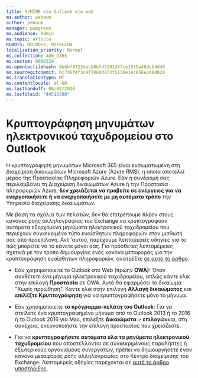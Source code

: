 ```yaml
---
title: S/MIME στο Outlook στο web
ms.author: pebaum
author: pebaum
manager: pamgreen
ms.audience: Admin
ms.topic: article
ROBOTS: NOINDEX, NOFOLLOW
localization_priority: Normal
ms.collection: Adm_O365
ms.custom: 9000329
ms.openlocfilehash: 6bbbf8722dacb8b7d5191d57ce1055a48dcb4dd0
ms.sourcegitcommit: bc7d6f4f3c9f7060d073f5130e1ec856e248d020
ms.translationtype: MT
ms.contentlocale: el-GR
ms.lasthandoff: 06/02/2020
ms.locfileid: "44511508"
---
```

# <a name="encrypt-email-messages-in-outlook"></a>Κρυπτογράφηση μηνυμάτων ηλεκτρονικού ταχυδρομείου στο Outlook

Η κρυπτογράφηση μηνυμάτων Microsoft 365 είναι ενσωματωμένη στη Διαχείριση δικαιωμάτων Microsoft Azure (Azure RMS), η οποία αποτελεί μέρος της Προστασίας Πληροφοριών Azure. Εάν η συνδρομή σας περιλαμβάνει τη Διαχείριση δικαιωμάτων Azure ή την Προστασία πληροφοριών Azure, **δεν χρειάζεται να προβείτε σε ενέργειες για να ενεργοποιήσετε ή να ενεργοποιήσετε με μη αυτόματο τρόπο** την Υπηρεσία διαχείρισης δικαιωμάτων.

Με βάση τα σχόλια των πελατών, δεν θα επιτρέπουμε πλέον στους κανόνες ροής αλληλογραφίας του Exchange να κρυπτογραφούν αυτόματα εξερχόμενα μηνύματα ηλεκτρονικού ταχυδρομείου που περιέχουν συγκεκριμένο τύπο ευαίσθητων πληροφοριών στον μισθωτή σας από προεπιλογή. Αντ 'αυτού, παρέχουμε λεπτομερείς οδηγίες για το πώς μπορείτε να το κάνετε μόνοι σας. Για πρόσθετες λεπτομέρειες σχετικά με τον τρόπο δημιουργίας ενός κανόνα μεταφοράς για την κρυπτογράφηση ευαίσθητων πληροφοριών, ανατρέξτε [σε αυτό το άρθρο](https://aka.ms/OmeEtr).

- Εάν χρησιμοποιείτε το Outlook στο Web (πρώην **OWA):** Όταν συνθέτετε ένα μήνυμα ηλεκτρονικού ταχυδρομείου, απλώς κάντε κλικ στην επιλογή **Προστασία** σε OWA. Αυτό θα εφαρμόσει το δικαίωμα "Χωρίς προώθηση". Κάντε κλικ στην επιλογή **Αλλαγή δικαιώματος** και **επιλέξτε Κρυπτογράφηση** για να κρυπτογραφήσετε μόνο το μήνυμα.

- Εάν χρησιμοποιείτε **το πρόγραμμα-πελάτη του Outlook**: Για να στείλετε ένα κρυπτογραφημένο μήνυμα από το Outlook 2013 ή το 2016 ή το Outlook 2016 για Mac, επιλέξτε **Δικαιώματα**  >  **επιλογών**και, στη συνέχεια, ενεργοποιήστε την επιλογή προστασίας που χρειάζεστε.

- Για να **κρυπτογραφήσετε αυτόματα όλα τα μηνύματα ηλεκτρονικού ταχυδρομείου** που αποστέλλονται σε συγκεκριμένους παραλήπτες ή εξωτερικούς οργανισμούς συνεργατών, πρέπει να δημιουργήσετε έναν κανόνα μεταφοράς ροής αλληλογραφίας στο Κέντρο διαχείρισης του Exchange. Λεπτομερείς οδηγίες παρέχονται σε [αυτό το άρθρο υποστήριξης](https://docs.microsoft.com/microsoft-365/compliance/define-mail-flow-rules-to-encrypt-email#create-mail-flow-rules-to-encrypt-email-messages-with-the-new-ome-capabilities).

